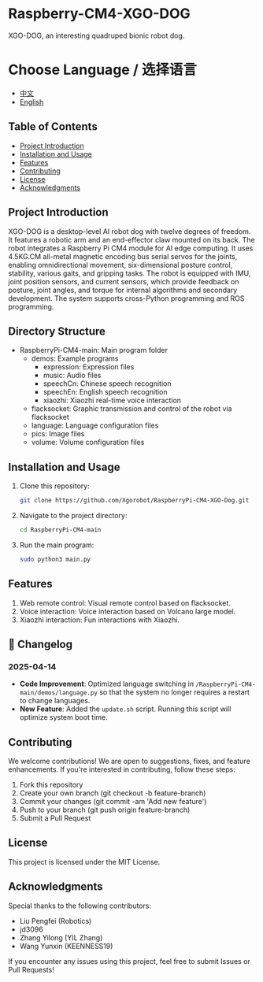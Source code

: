 # Raspberry-CM4-XGO-DOG

XGO-DOG, an interesting quadruped bionic robot dog.

# Choose Language / 选择语言

- [中文](README.md)
- [English](#README_en.md)


## Table of Contents

- [Project Introduction](#project-introduction)
- [Installation and Usage](#installation-and-usage)
- [Features](#features)
- [Contributing](#contributing)
- [License](#license)
- [Acknowledgments](#acknowledgments)

## Project Introduction

XGO-DOG is a desktop-level AI robot dog with twelve degrees of freedom. It features a robotic arm and an end-effector claw mounted on its back. The robot integrates a Raspberry Pi CM4 module for AI edge computing. It uses 4.5KG.CM all-metal magnetic encoding bus serial servos for the joints, enabling omnidirectional movement, six-dimensional posture control, stability, various gaits, and gripping tasks. The robot is equipped with IMU, joint position sensors, and current sensors, which provide feedback on posture, joint angles, and torque for internal algorithms and secondary development. The system supports cross-Python programming and ROS programming.

## Directory Structure

-  RaspberryPi-CM4-main: Main program folder
    - demos: Example programs
      - expression: Expression files
      - music: Audio files
      - speechCn: Chinese speech recognition
      - speechEn: English speech recognition
      - xiaozhi: Xiaozhi real-time voice interaction
    - flacksocket: Graphic transmission and control of the robot via flacksocket
    - language: Language configuration files
    - pics: Image files
    - volume: Volume configuration files

## Installation and Usage

1. Clone this repository:
    ```bash
    git clone https://github.com/Xgorobot/RaspberryPi-CM4-XGO-Dog.git 
    ```

2. Navigate to the project directory:
    ```bash
    cd RaspberryPi-CM4-main
    ```

3. Run the main program:
    ```bash
    sudo python3 main.py
    ```

## Features

1. Web remote control: Visual remote control based on flacksocket.  
2. Voice interaction: Voice interaction based on Volcano large model.  
3. Xiaozhi interaction: Fun interactions with Xiaozhi.

## 📜 Changelog
### 2025-04-14
- **Code Improvement**: Optimized language switching in `/RaspberryPi-CM4-main/demos/language.py` so that the system no longer requires a restart to change languages.
- **New Feature**: Added the `update.sh` script. Running this script will optimize system boot time.

## Contributing
We welcome contributions! We are open to suggestions, fixes, and feature enhancements. If you're interested in contributing, follow these steps:  
1. Fork this repository  
2. Create your own branch (git checkout -b feature-branch)  
3. Commit your changes (git commit -am 'Add new feature')  
4. Push to your branch (git push origin feature-branch)  
5. Submit a Pull Request

## License
This project is licensed under the MIT License.

## Acknowledgments
Special thanks to the following contributors:
- Liu Pengfei (Robotics)  
- jd3096  
- Zhang Yilong (YIL Zhang)  
- Wang Yunxin (KEENNESS19)

If you encounter any issues using this project, feel free to submit Issues or Pull Requests!
